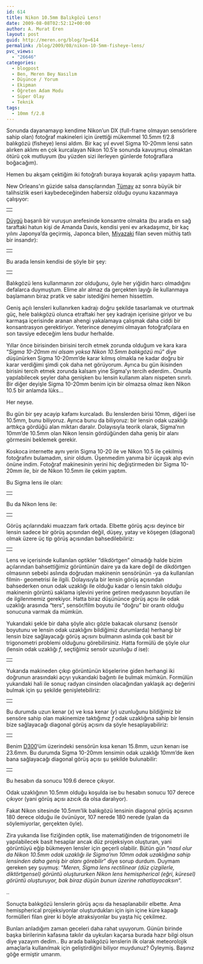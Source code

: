 ```yaml
---
id: 614
title: Nikon 10.5mm Balıkgözü Lens!
date: 2009-08-08T02:52:12+00:00
author: A. Murat Eren
layout: post
guid: http://meren.org/blog/?p=614
permalink: /blog/2009/08/nikon-10-5mm-fisheye-lens/
pvc_views:
  - "26646"
categories:
  - blogpost
  - Ben, Meren Bey Nasılım
  - Düşünce / Yorum
  - Ekipman
  - Öğreten Adam Modu
  - Süper Olay
  - Teknik
tags:
  - 10mm f/2.8
---
```

Sonunda dayanamayıp kendime Nikon&#8217;un DX (full-frame olmayan sensörlere sahip olan) fotoğraf makineleri için ürettiği mükemmel 10.5mm f/2.8 balıkgözü (fisheye) lensi aldım. Bir kaç yıl evvel Sigma 10-20mm lensi satın alırken aklımı en çok kurcalayan Nikon 10.5&#8217;e sonunda kavuşmuş olmaktan ötürü çok mutluyum (bu yüzden sizi ilerleyen günlerde fotoğraflara boğacağım).

Hemen bu akşam çektiğim iki fotoğrafı buraya koyarak açılışı yapayım hatta.

New Orleans&#8217;ın güzide salsa dansçılarından [Tümay](http://tumaytunur.com/blog/) az sonra büyük bir talihsizlik eseri kaybedeceğinden habersiz olduğu oyunu kazanmaya çalışıyor:

<table border="0" width="100%">
  <tr>
    <td align="center">
      <img src="{{ site.baseurl }}/images/nikon-10-5mm-fisheye-lens-DSC_0260.jpg" alt="" />
    </td>
  </tr>
</table>

[Düygü](http://biyolokum.com) başarılı bir vuruşun arefesinde konsantre olmakta (bu arada en sağ taraftaki hatun kişi de Amanda Davis, kendisi yeni ev arkadaşımız, bir kaç yılını Japonya&#8217;da geçirmiş, Japonca bilen, [Miyazaki](http://en.wikipedia.org/wiki/Hayao_Miyazaki) filan seven müthiş tatlı bir insandır):

<table border="0" width="100%">
  <tr>
    <td align="center">
      <img src="{{ site.baseurl }}/images/nikon-10-5mm-fisheye-lens-DSC_0270.JPG" alt="" />
    </td>
  </tr>
</table>

Bu arada lensin kendisi de şöyle bir şey:

<table border="0" width="100%">
  <tr>
    <td align="center">
      <img title=" Nikon 10.5mm f/2.8G ED AF DX Fisheye Nikkor Lens" src="{{ site.baseurl }}/images/nikon-10-5mm-fisheye-lens-105mmfisheye.jpg" alt="" />
    </td>
  </tr>
</table>

Balıkgözü lens kullanmanın zor olduğunu, öyle her yiğidin harcı olmadığını defalarca duymuştum. Elime alır almaz da gerçekten layığı ile kullanmaya başlamanın biraz pratik ve sabır istediğini hemen hissettim.

Geniş açılı lensleri kullanırken kadrajı doğru şekilde tasarlamak ve oturtmak güç, hele balıkgözü olunca etraftaki her şey kadrajın içerisine giriyor ve bu karmaşa içerisinde aranan ahengi yakalamaya çalışmak daha ciddi bir konsantrasyon gerektiriyor. Yeterince deneyimi olmayan fotoğrafçılara en son tavsiye edeceğim lens budur herhalde.

Yıllar önce birisinden birisini tercih etmek zorunda olduğum ve kara kara &#8220;_Sigma 10-20mm mi alsam yoksa Nikon 10.5mm balıkgözü mü_&#8221; diye düşünürken Sigma 10-20mm&#8217;de karar kılmış olmakla ne kadar doğru bir karar verdiğimi şimdi çok daha net görüyorum. Ayrıca bu gün ikisinden birisini tercih etmek zorunda kalsam yine Sigma&#8217;yı tercih ederdim.. Onunla yapılabilecek şeyler daha genişken bu lensin kullanım alanı nispeten sınırlı. Bir diğer deyişle Sigma 10-20mm benim için bir olmazsa olmaz iken Nikon 10.5 bir anlamda lüks&#8230;

Her neyse.

Bu gün bir şey acayip kafamı kurcaladı. Bu lenslerden birisi 10mm, diğeri ise 10.5mm, bunu biliyoruz. Ayrıca bunu da biliyoruz: bir lensin odak uzaklığı arttıkça gördüğü alan miktarı daralır. Dolayısıyla teorik olarak, Sigma&#8217;nın 10mm&#8217;de 10.5mm olan Nikon lensin gördüğünden daha geniş bir alanı görmesini beklemek gerekir.

Koskoca internette aynı yerin Sigma 10-20 ile ve Nikon 10.5 ile çekilmiş fotoğrafını bulamadım, sinir oldum. Üşenmedim yanıma bir üçayak alıp evin önüne indim. Fotoğraf makinesinin yerini hiç değiştirmeden bir Sigma 10-20mm ile, bir de Nikon 10.5mm ile çekim yaptım.

Bu Sigma lens ile olan:

<table border="0" width="100%">
  <tr>
    <td align="center">
      <img title="Sigma 10-20mm lens ile (f = 10mm iken)" src="{{ site.baseurl }}/images/nikon-10-5mm-fisheye-lens-DSC_0211.JPG" alt="" />
    </td>
  </tr>
</table>

Bu da Nikon lens ile:

<table border="0" width="100%">
  <tr>
    <td align="center">
      <img title="Nikon 10.5mm ile" src="{{ site.baseurl }}/images/nikon-10-5mm-fisheye-lens-DSC_0210.JPG" alt="" />
    </td>
  </tr>
</table>

Görüş açılarındaki muazzam fark ortada. Elbette görüş açısı deyince bir lensin sadece bir görüş açısından değil, düşey, yatay ve köşegen (diagonal) olmak üzere üç tip görüş açısından bahsedilebiliriz:

<table border="0" width="100%">
  <tr>
    <td align="center">
      <img title="Yatay, düşey ve diagonal görüş açıları" src="{{ site.baseurl }}/images/nikon-10-5mm-fisheye-lens-425px-Angle_of_view.svg.png" alt="" />
    </td>
  </tr>
</table>

Lens ve içerisinde kullanılan optikler &#8220;dikdörtgen&#8221; olmadığı halde bizim açılarından bahsettiğimiz görüntünün daire ya da kare değil de dikdörtgen olmasının sebebi aslında doğrudan makinenin sensörünün -ya da kullanılan filmin- geometrisi ile ilgili. Dolayısıyla bir lensin görüş açısından bahsederken onun odak uzaklığı ile olduğu kadar o lensin takılı olduğu makinenin görüntü saklama işlevini yerine getiren medyasının boyutları ile de ilgilenmemiz gerekiyor. Hatta biraz düşününce görüş açısı ile odak uzaklığı arasında &#8220;ters&#8221;, sensör/film boyutu ile &#8220;doğru&#8221; bir orantı olduğu sonucuna varmak da mümkün.

Yukarıdaki şekle bir daha şöyle alıcı gözle bakacak olursanız (sensör boyutunu ve lensin odak uzaklığını bildiğimiz durumlarda) herhangi bir lensin bize sağlayacağı görüş açısını bulmanın aslında çok basit bir trigonometri problemi olduğunu görebilirsiniz. Hatta formülü de şöyle olur (lensin odak uzaklığı _f_, seçtiğimiz sensör uzunluğu _d_ ise):

<table border="0" width="100%">
  <tr>
    <td align="center">
      <img title="Radyan cinsinden görüş açısı" src="http://lh6.ggpht.com/_x7Afx6WcB1c/Sn0RhIIMksI/AAAAAAAAGHk/hUfPGQdI7iw/s800/gorusacisiradyan.gif" alt="" />
    </td>
  </tr>
</table>

Yukarıda makineden çıkıp görüntünün köşelerine giden herhangi iki doğrunun arasındaki açıyı yukarıdaki bağıntı ile bulmak mümkün. Formülün yukarıdaki hali ile sonuç radyan cinsinden olacağından yaklaşık açı değerini bulmak için şu şekilde genişletebiliriz:

<table border="0" width="100%">
  <tr>
    <td align="center">
      <img title="Derece cinsinden görüş açısı" src="http://lh3.ggpht.com/_x7Afx6WcB1c/Sn0Rgx26x7I/AAAAAAAAGHg/D2IX2R9bDFs/s800/gorusacisiderece.gif" alt="" />
    </td>
  </tr>
</table>

Bu durumda uzun kenar (_x_) ve kısa kenar (_y_) uzunluğunu bildiğimiz bir sensöre sahip olan makinemize taktığımız _f_ odak uzaklığına sahip bir lensin bize sağlayacağı diagonal görüş açısını da şöyle hesaplayabiliriz:

<table border="0" width="100%">
  <tr>
    <td align="center">
      <img title="Derece cinsinden görüş açısı" src="http://lh4.ggpht.com/_x7Afx6WcB1c/Sn0UUMGO61I/AAAAAAAAGHo/klIJK_MTM8k/s800/gorusacisidereceuzunkisa.gif" alt="" />
    </td>
  </tr>
</table>

Benim [D300](http://meren.org/blog/2008/12/nikon-d300/)&#8216;üm üzerindeki sensörün kısa kenarı 15.8mm, uzun kenarı ise 23.6mm. Bu durumda Sigma 10-20mm lensimin odak uzaklığı 10mm&#8217;de iken bana sağlayacağı diagonal görüş açısı şu şekilde bulunabilir:

<table border="0" width="100%">
  <tr>
    <td align="center">
      <img title="Nikon D300 üzerindeki Sigma 10-20mm lensin maksimum diagonal görüş açısı" src="http://lh4.ggpht.com/_x7Afx6WcB1c/Sn0VYDgiduI/AAAAAAAAGHs/ewqkr-5HfwM/s800/sigmadiagonalgorusacisi.gif" alt="" />
    </td>
  </tr>
</table>

Bu hesabın da sonucu 109.6 derece çıkıyor.

Odak uzaklığının 10.5mm olduğu koşulda ise bu hesabın sonucu 107 derece çıkıyor (yani görüş açısı azıcık da olsa daralıyor).

Fakat Nikon sitesinde 10.5mm&#8217;lik balıkgözü lensinin diagonal görüş açısının 180 derece olduğu ile övünüyor, 107 nerede 180 nerede (yalan da söylemiyorlar, gerçekten öyle).

Zira yukarıda lise fiziğinden optik, lise matematiğinden de trigonometri ile yapılabilecek basit hesaplar ancak düz projeksiyon oluşturan, yani görüntüyü eğip bükmeyen lensler için geçerli olabilir. Bütün gün &#8220;_nasıl olur da Nikon 10.5mm odak uzaklığı ile Sigma&#8217;nın 10mm odak uzaklığına sahip lensinden daha geniş bir alanı görebilir_&#8221; diye sorup durdum. Duymam gereken şey şuymuş: &#8220;_Meren, Sigma lens rectilinear (düz çizgilerle, diktörtgensel) görüntü oluştururken Nikon lens hemispherical (eğri, küresel) görüntü oluşturuyor, bak biraz düşün bunun üzerine rahatlayacaksın_&#8220;.

..

Sonuçta balıkgözü lenslerin görüş açısı da hesaplanabilir elbette. Ama hemispherical projeksiyonlar oluşturdukları için işin içine küre kapağı formülleri filan girer ki böyle atraksiyonlar bu yaşta hiç çekilmez.

Bunları anladığım zaman geceleri daha rahat uyuyorum. Günün birinde başka birilerinin kafasına takılır da uykuları kaçarsa burada hazır bilgi olsun diye yazayım dedim.. Bu arada balıkgözü lenslerin ilk olarak meteorolojik amaçlarla kullanılmak için geliştirdiğini biliyor muydunuz? Öyleymiş. Başınız göğe ermiştir umarım.
